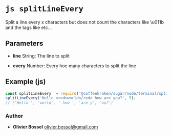 


<!-- @namespace    sugar.node.terminal -->
<!-- @name    splitLineEvery -->

# ```js splitLineEvery ```


Split a line every x characters but does not count the characters like \u011b and the tags like <red> etc...

## Parameters

- **line**  String: The line to split

- **every**  Number: Every hoe many characters to split the line



## Example (js)

```js
const splitLineEvery  = require('@coffeekraken/sugar/node/terminal/splitLineEvery');
splitLineEvery('Hello <red>world</red> how are you?', 5);
// ['Hello ', 'world', ' how ', 'are y', 'ou?']
```


### Author
- **Olivier Bossel** <a href="mailto:olivier.bossel@gmail.com">olivier.bossel@gmail.com</a> 



